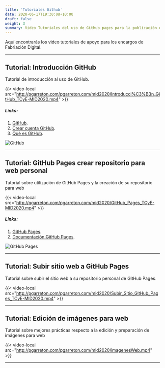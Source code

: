 ```yaml
---
title: 'Tutoriales Github'
date: 2020-06-17T19:30:08+10:00
draft: false
weight: 3
summary: Video Tutoriales del uso de Github pages para la publicación online de sus portafolios web.
---
```


Aquí encontrarás los video tutoriales de apoyo para los encargos de Fabriación Digital. 

---

## Tutorial: Introducción GitHub

Tutorial de introducción al uso de GitHub.

{{< video-local src="http://pgarreton.com/pgarreton.com/mid2020/Introducci%C3%B3n_GitHub_TCyE-MID2020.mp4" >}}

##### Links: 

1. [GitHub](https://github.com/). 
2. [Crear cuenta GitHub](https://github.com/join?source=login). 
2. [Qué es GitHub](https://es.wikipedia.org/wiki/GitHub). 

![GitHub](https://miro.medium.com/max/2560/0*7nU0dgfG1mU2K1U-.png)

---

## Tutorial: GitHub Pages crear repositorio para web personal

Tutorial sobre utilización de GitHub Pages y la creación de su repositorio para web

{{< video-local src="http://pgarreton.com/pgarreton.com/mid2020/GitHub_Pages_TCyE-MID2020.mp4" >}}

##### Links: 

1. [GitHub Pages](https://pages.github.com/).
2. [Documentación GitHub Pages](https://help.github.com/es/github/working-with-github-pages).

![GitHub Pages](https://pages.github.com/images/user-repo@2x.png)

---

## Tutorial: Subir sitio web a GitHub Pages

Tutorial sobre subir el sitio web a su repositorio personal de GitHub Pages.

{{< video-local src="http://pgarreton.com/pgarreton.com/mid2020/Subir_Sitio_GitHub_Pages_TCyE-MID2020.mp4" >}}

---

## Tutorial: Edición de imágenes para web

Tutorial sobre mejores prácticas respecto a la edición y preparación de imágenes para web

{{< video-local src="http://pgarreton.com/pgarreton.com/mid2020/imagenesWeb.mp4" >}}

---

<!-- ## Tutorial: Uso Shortcode Tema Taller - Agregar Video Local MP4

Tutorial referente al uso de Shortcode Agregar Video Local MP4 y formato de videos.

{{< video-local src="http://pgarreton.com/pgarreton.com/mid2020/Agregar_Video_Local_TCyE-MID2020.mp4" >}}

##### Links: 

1. [HandBrake Convertidor Video](https://handbrake.fr/).
2. [Referencia HTML Video](https://www.w3schools.com/html/html5_video.asp).

---

## Tutorial: Uso Shortcode Tema Taller - Agregar Galería Fotos Lightbox

Tutorial referente al uso de Shortcode Agregar Galería Fotos Lightbox para láminas e imágenes.

{{< video-local src="http://pgarreton.com/pgarreton.com/mid2020/Utilizar_Galer%C3%ADa_Fotos_TCyE-MID2020.mp4" >}}

--- -->
